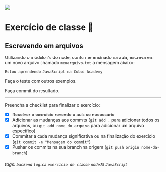 ![](https://i.imgur.com/xG74tOh.png)

# Exercício de classe 🏫

## Escrevendo em arquivos

Utilizando o módulo `fs` do node, conforme ensinado na aula, escreva em um novo arquivo chamado `meuarquivo.txt` a mensagem abaixo:

```
Estou aprendendo JavaScript na Cubos Academy
```

Faça o teste com outros exemplos.

Faça commit do resultado.

---

Preencha a checklist para finalizar o exercício:

-   [x] Resolver o exercício revendo a aula se necessário
-   [x] Adicionar as mudanças aos commits (`git add .` para adicionar todos os arquivos, ou `git add nome_do_arquivo` para adicionar um arquivo específico)
-   [x] Commitar a cada mudança significativa ou na finalização do exercício (`git commit -m "Mensagem do commit"`)
-   [x] Pushar os commits na sua branch na origem (`git push origin nome-da-branch`)

###### tags: `backend` `lógica` `exercício de classe` `nodeJS` `JavaScript`
